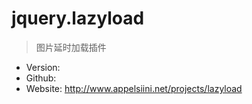 # jquery.lazyload

> 图片延时加载插件

* Version: 
* Github: 
* Website: http://www.appelsiini.net/projects/lazyload

